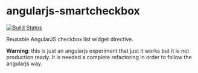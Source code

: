angularjs-smartcheckbox
=======================
[![Build Status](https://api.travis-ci.org/davidemoro/angularjs-smartcheckbox.png)](https://travis-ci.org/davidemoro/angularjs-smartcheckbox)

Reusable AngularJS checkbox list widget directive.

**Warning**: this is just an angularjs experiment that just it works but it is not production ready. It is needed a complete refactoring in order to follow the angularjs way.

